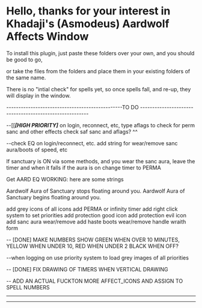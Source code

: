 # Hello, thanks for your interest in Khadaji's (Asmodeus) Aardwolf Affects Window

To install this plugin, just paste these folders over your own, and you should be good to go,

or take the files from the folders and place them in your existing folders of the same name.



There is no "intial check" for spells yet, so once spells fall, and re-up, they will display
in the window.






------------------------------------------------TO DO --------------------------------------------------------

--[[***[HIGH PRIORITY]***
on login, reconnect, etc, type aflags to check for perm sanc and other effects
check saf sanc and aflags? ^^

--check EQ on login/reconnect, etc. add string for wear/remove sanc aura/boots of speed, etc


If sanctuary is ON via some methods, and you wear the sanc aura, leave the timer and when it falls if the aura is on
change timer to PERMA

Get AARD EQ WORKING: here are some strings

Aardwolf Aura of Sanctuary stops floating around you.
Aardwolf Aura of Sanctuary begins floating around you.

add grey icons of all icons
add PERMA or infinity timer
add right click system to set priorities
add protection good icon
add protection evil icon
add sanc aura wear/remove
add haste boots wear/remove
handle wraith form

-- [DONE] MAKE NUMBERS SHOW GREEN WHEN OVER 10 MINUTES, YELLOW WHEN UNDER 10, RED WHEN UNDER 2 BLACK WHEN OFF?

--when logging on use priority system to load grey images of all priorities

-- [DONE] FIX DRAWING OF TIMERS WHEN VERTICAL DRAWING

-- ADD AN ACTUAL FUCKTON MORE AFFECT_ICONS AND ASSIGN TO SPELL NUMBERS    

----------------------------------------------------------------------------------------------------------

----------------------------------------------------------------------------------------------------------
